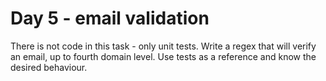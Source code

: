# Day 5 - email validation

There is not code in this task - only unit tests. Write a regex that will verify an email, up to fourth domain level.
Use tests as a reference and know the desired behaviour.